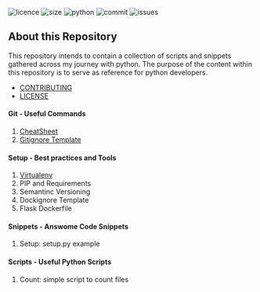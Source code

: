 ![licence](https://img.shields.io/apm/l/snippets) ![size](https://img.shields.io/github/repo-size/ppmadalin/pyreference) ![python](https://img.shields.io/pypi/pyversions/Django) ![commit](https://img.shields.io/github/last-commit/ppmadalin/pyreference) ![issues](https://img.shields.io/github/issues/ppmadalin/pyreference)

## About this Repository

This repository intends to contain a collection of scripts and snippets gathered across my journey with python. The purpose of the content within this repository is to serve as reference for python developers. 

- [CONTRIBUTING](CONTRIBUTING.md)
- [LICENSE](LICENSE)

#### Git - Useful Commands

01. [CheatSheet](docs/tools/01_git_cheatsheet.md)
02. [Gitignore Template](docs/tools/03_gitignore.md)

#### Setup - Best practices and Tools

01. [Virtualenv](docs/tools/working_with_virtualenv.md)
02. PIP and Requirements
03. Semantinc Versioning
04. Dockignore Template
05. Flask Dockerfile

#### Snippets - Answome Code Snippets

01. Setup: setup.py example

#### Scripts - Useful Python Scripts

01. Count: simple script to count files  
